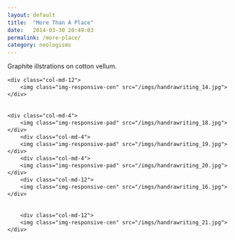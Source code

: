 ```yaml
---
layout: default
title:  "More Than A Place"
date:   2014-03-30 20:49:03
permalink: /more-place/
category: neologisms
---
```

<div class="page-content inset">
<div class="row">
	<div class="row">
            <div class="col-md-9">
                <p class="lead">Graphite illstrations on cotton vellum.</p>
            </div>
        </div>
    

	<div class="col-md-12">
		<img class="img-responsive-cen" src="/imgs/handrawriting_14.jpg"></div>	
		
	
	<div class="col-md-4">
		<img class="img-responsive-pad" src="/imgs/handrawriting_18.jpg"></div>	
		<div class="col-md-4">
		<img class="img-responsive-pad" src="/imgs/handrawriting_19.jpg"></div>
		<div class="col-md-4">
		<img class="img-responsive-pad" src="/imgs/handrawriting_20.jpg"></div>
		<div class="col-md-12">
		<img class="img-responsive-cen" src="/imgs/handrawriting_16.jpg"></div>	
		
		
		<div class="col-md-12">
		<img class="img-responsive-cen" src="/imgs/handrawriting_21.jpg"></div>


</div>
</div>
